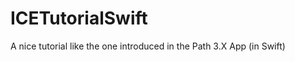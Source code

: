 ICETutorialSwift
================

A nice tutorial like the one introduced in the Path 3.X App (in Swift)
